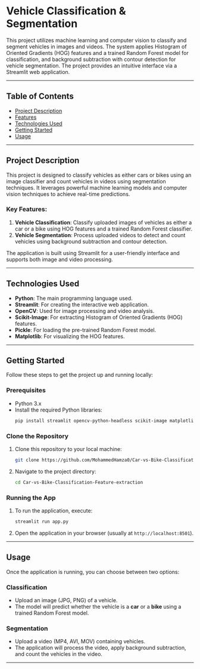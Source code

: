 # Vehicle Classification & Segmentation

This project utilizes machine learning and computer vision to classify and segment vehicles in images and videos. The system applies Histogram of Oriented Gradients (HOG) features and a trained Random Forest model for classification, and background subtraction with contour detection for vehicle segmentation. The project provides an intuitive interface via a Streamlit web application.

---

## Table of Contents

- [Project Description](#project-description)
- [Features](#features)
- [Technologies Used](#technologies-used)
- [Getting Started](#getting-started)
- [Usage](#usage)

---

## Project Description

This project is designed to classify vehicles as either cars or bikes using an image classifier and count vehicles in videos using segmentation techniques. It leverages powerful machine learning models and computer vision techniques to achieve real-time predictions.

### Key Features:

1. **Vehicle Classification**: Classify uploaded images of vehicles as either a car or a bike using HOG features and a trained Random Forest classifier.
2. **Vehicle Segmentation**: Process uploaded videos to detect and count vehicles using background subtraction and contour detection.

The application is built using Streamlit for a user-friendly interface and supports both image and video processing.

---

## Technologies Used

- **Python**: The main programming language used.
- **Streamlit**: For creating the interactive web application.
- **OpenCV**: Used for image processing and video analysis.
- **Scikit-Image**: For extracting Histogram of Oriented Gradients (HOG) features.
- **Pickle**: For loading the pre-trained Random Forest model.
- **Matplotlib**: For visualizing the HOG features.

---

## Getting Started

Follow these steps to get the project up and running locally:

### Prerequisites

- Python 3.x
- Install the required Python libraries:
  ```bash
  pip install streamlit opencv-python-headless scikit-image matplotlib pickle
  ```

### Clone the Repository

1. Clone this repository to your local machine:
   ```bash
   git clone https://github.com/MohammedHamza0/Car-vs-Bike-Classification-Feature-extraction.git

   ```

2. Navigate to the project directory:
   ```bash
   cd Car-vs-Bike-Classification-Feature-extraction
   ```

### Running the App

1. To run the application, execute:
   ```bash
   streamlit run app.py
   ```

2. Open the application in your browser (usually at `http://localhost:8501`).

---

## Usage

Once the application is running, you can choose between two options:

### Classification
- Upload an image (JPG, PNG) of a vehicle.
- The model will predict whether the vehicle is a **car** or a **bike** using a trained Random Forest model.

### Segmentation
- Upload a video (MP4, AVI, MOV) containing vehicles.
- The application will process the video, apply background subtraction, and count the vehicles in the video.

---

